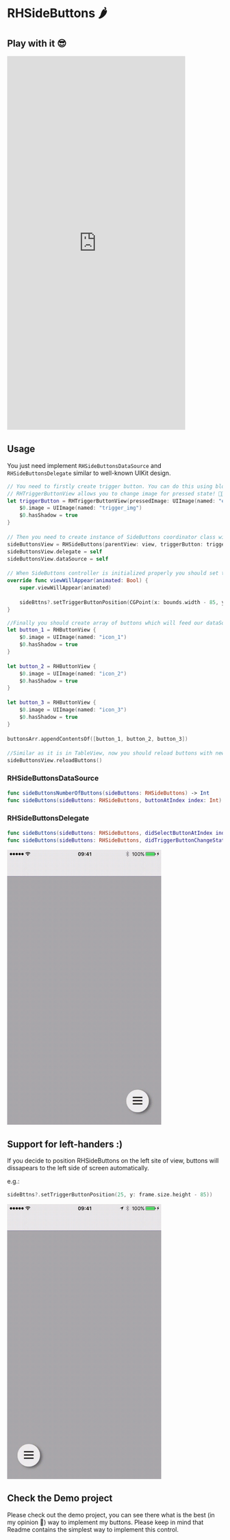 # RHSideButtons 🌶

## Play with it 😎
<iframe src="https://appetize.io/embed/zanve819jr7g7dmh326a924pq4?device=iphone6&scale=100&autoplay=false&orientation=portrait&deviceColor=black" width="416px" height="870px" frameborder="0" scrolling="no"></iframe>

## Usage
You just need implement `RHSideButtonsDataSource` and `RHSideButtonsDelegate` similar to well-known UIKit design.

```swift
// You need to firstly create trigger button. You can do this using block or your builder object which should conform to 'RHButtonViewConfigProtocol'
// RHTriggerButtonView allows you to change image for pressed state! 👌🏻
let triggerButton = RHTriggerButtonView(pressedImage: UIImage(named: "exit_icon")!) {
    $0.image = UIImage(named: "trigger_img")
    $0.hasShadow = true
}

// Then you need to create instance of SideButtons coordinator class with your View Controller view (it can be even TableView)
sideButtonsView = RHSideButtons(parentView: view, triggerButton: triggerButton)
sideButtonsView.delegate = self
sideButtonsView.dataSource = self

// When SideButtons controller is initialized properly you should set thier position in view in e.g. viewWillAppear method:
override func viewWillAppear(animated: Bool) {
    super.viewWillAppear(animated)

    sideBttns?.setTriggerButtonPosition(CGPoint(x: bounds.width - 85, y: bounds.height - 85))
}
```
```swift
//Finally you should create array of buttons which will feed our dataSource and Delegate methods :) e.g.:
let button_1 = RHButtonView {
    $0.image = UIImage(named: "icon_1")
    $0.hasShadow = true
}

let button_2 = RHButtonView {
    $0.image = UIImage(named: "icon_2")
    $0.hasShadow = true
}

let button_3 = RHButtonView {
    $0.image = UIImage(named: "icon_3")
    $0.hasShadow = true
}

buttonsArr.appendContentsOf([button_1, button_2, button_3])

//Similar as it is in TableView, now you should reload buttons with new values
sideButtonsView.reloadButtons()
```

### RHSideButtonsDataSource
```swift
func sideButtonsNumberOfButtons(sideButtons: RHSideButtons) -> Int
func sideButtons(sideButtons: RHSideButtons, buttonAtIndex index: Int) -> RHButtonView
```

### RHSideButtonsDelegate
```swift
func sideButtons(sideButtons: RHSideButtons, didSelectButtonAtIndex index: Int)
func sideButtons(sideButtons: RHSideButtons, didTriggerButtonChangeStateTo state: RHButtonState)
```

<img src ="./Demo/RHSideButtons.gif" width="360" height="640"/>

## Support for left-handers :)
If you decide to position RHSideButtons on the left site of view, buttons will dissapears to the left side of screen automatically.

e.g.:
```swift
sideBttns?.setTriggerButtonPosition(25, y: frame.size.height - 85))
```

<img src ="./Demo/RHSideButtons_Left.gif" width="360" height="640"/>


## Check the Demo project 

Please check out the demo project, you can see there what is the best (in my opinion 🤔) way to implement my buttons. Please keep in mind that Readme contains the simplest way to implement this control.

